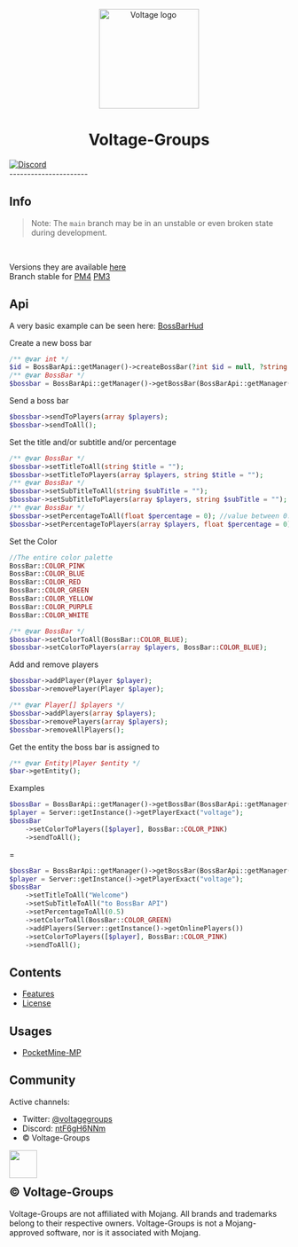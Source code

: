 <p align="center">
  <img src="http://image.noelshack.com/fichiers/2021/39/5/1633118741-logo-no-background.png" alt="Voltage logo" height="180" />
</p>

<h1 align="center">Voltage-Groups</h1>
<a href="https://discord.gg/ntF6gH6NNm"><img src="https://img.shields.io/discord/814507789656784898?label=discord&color=7289DA&logo=discord" alt="Discord" /></a>
<br/>
----------------------
<br/>

## Info
> Note: The `main` branch may be in an unstable or even broken state during development.
<br/>

Versions they are available [here](https://github.com/Voltagegroups/BossBarApi/releases)
<br/>
Branch stable for [PM4](https://github.com/Voltagegroups/BossBarApi/tree/pm4) [PM3](https://github.com/Voltagegroups/BossBarApi/tree/pm3)


## Api
A very basic example can be seen here: [BossBarHud](https://github.com/Voltagegroups/BossBarHud)

Create a new boss bar
```PHP
/** @var int */
$id = BossBarApi::getManager()->createBossBar(?int $id = null, ?string $title = null, ?string $subtitle = null, ?float $percentage = null, ?int $color= null, ?array $players = null, bool $send = false); //you can define an id if you want
/** @var BossBar */
$bossbar = BossBarApi::getManager()->getBossBar(BossBarApi::getManager()->createBossBar());
```

Send a boss bar
```PHP
$bossbar->sendToPlayers(array $players);
$bossbar->sendToAll();
```

Set the title and/or subtitle and/or percentage
```PHP
/** @var BossBar */
$bossbar->setTitleToAll(string $title = "");
$bossbar->setTitleToPlayers(array $players, string $title = "");
/** @var BossBar */
$bossbar->setSubTitleToAll(string $subTitle = "");
$bossbar->setSubTitleToPlayers(array $players, string $subTitle = "");
/** @var BossBar */
$bossbar->setPercentageToAll(float $percentage = 0); //value between 0.00 and 1.00
$bossbar->setPercentageToPlayers(array $players, float $percentage = 0); //value between 0.00 and 1.00
```

Set the Color
```PHP
//The entire color palette
BossBar::COLOR_PINK
BossBar::COLOR_BLUE
BossBar::COLOR_RED
BossBar::COLOR_GREEN
BossBar::COLOR_YELLOW
BossBar::COLOR_PURPLE
BossBar::COLOR_WHITE

/** @var BossBar */
$bossbar->setColorToAll(BossBar::COLOR_BLUE);
$bossbar->setColorToPlayers(array $players, BossBar::COLOR_BLUE);
```

Add and remove players

```PHP
$bossbar->addPlayer(Player $player);
$bossbar->removePlayer(Player $player);

/** @var Player[] $players */
$bossbar->addPlayers(array $players);
$bossbar->removePlayers(array $players);
$bossbar->removeAllPlayers();
```

Get the entity the boss bar is assigned to

```PHP
/** @var Entity|Player $entity */
$bar->getEntity();
```

Examples

```PHP
$bossBar = BossBarApi::getManager()->getBossBar(BossBarApi::getManager()->createBossBar(null,"Welcome","to BossBar API",0.5,BossBar::COLOR_GREEN,Server::getInstance()->getOnlinePlayers(),true));
$player = Server::getInstance()->getPlayerExact("voltage");
$bossBar
    ->setColorToPlayers([$player], BossBar::COLOR_PINK)
    ->sendToAll();
```
=
```PHP
$bossBar = BossBarApi::getManager()->getBossBar(BossBarApi::getManager()->createBossBar());
$player = Server::getInstance()->getPlayerExact("voltage");
$bossBar
    ->setTitleToAll("Welcome")
    ->setSubTitleToAll("to BossBar API")
    ->setPercentageToAll(0.5)
    ->setColorToAll(BossBar::COLOR_GREEN)
    ->addPlayers(Server::getInstance()->getOnlinePlayers())
    ->setColorToPlayers([$player], BossBar::COLOR_PINK)
    ->sendToAll();
```

## Contents

- [Features](./FEATURES.md)
- [License](./LICENSE)

## Usages

* [PocketMine-MP](https://github.com/pmmp/PocketMine-MP)

## Community

Active channels:

- Twitter: [@voltagegroups](https://twitter.com/VoltageGroups?t=wSiFVaX5GiHx8Z-LmSC7iQ&s=09)
- Discord: [ntF6gH6NNm](https://discord.gg/ntF6gH6NNm)
- © Voltage-Groups
<div align="center">
  <img src="http://image.noelshack.com/fichiers/2021/39/5/1633118741-logo-no-background.png" height="50" width="50" align="left"></img>
</div>
<br/><br/>

## © Voltage-Groups

Voltage-Groups are not affiliated with Mojang. All brands and trademarks belong to their respective owners. Voltage-Groups is not a Mojang-approved software, nor is it associated with Mojang.
